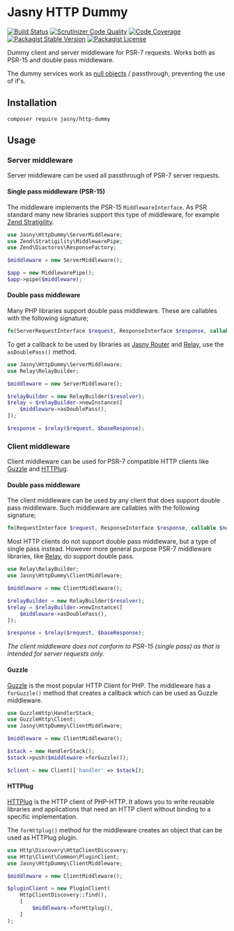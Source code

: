 Jasny HTTP Dummy
===

[![Build Status](https://travis-ci.org/jasny/http-dummy-middleware.svg?branch=master)](https://travis-ci.org/jasny/http-dummy-middleware)
[![Scrutinizer Code Quality](https://scrutinizer-ci.com/g/jasny/http-dummy-middleware/badges/quality-score.png?b=master)](https://scrutinizer-ci.com/g/jasny/http-dummy-middleware/?branch=master)
[![Code Coverage](https://scrutinizer-ci.com/g/jasny/http-dummy-middleware/badges/coverage.png?b=master)](https://scrutinizer-ci.com/g/jasny/http-dummy-middleware/?branch=master)
[![Packagist Stable Version](https://img.shields.io/packagist/v/jasny/http-dummy-middleware.svg)](https://packagist.org/packages/jasny/http-dummy-middleware)
[![Packagist License](https://img.shields.io/packagist/l/jasny/http-dummy-middleware.svg)](https://packagist.org/packages/jasny/http-dummy-middleware)

Dummy client and server middleware for PSR-7 requests. Works both as PSR-15 and double pass middleware.

The dummy services work as [null objects](https://sourcemaking.com/design_patterns/null_object) / passthrough,
preventing the use of if's.

Installation
---

    composer require jasny/http-dummy

Usage
---

### Server middleware

Server middleware can be used all passthrough of PSR-7 server requests.

#### Single pass middleware (PSR-15)

The middleware implements the PSR-15 `MiddlewareInterface`. As PSR standard many new libraries support this type of
middleware, for example [Zend Stratigility](https://docs.zendframework.com/zend-stratigility/). 

```php
use Jasny\HttpDummy\ServerMiddleware;
use Zend\Stratigility\MiddlewarePipe;
use Zend\Diactoros\ResponseFactory;

$middleware = new ServerMiddleware();

$app = new MiddlewarePipe();
$app->pipe($middleware);
```

#### Double pass middleware

Many PHP libraries support double pass middleware. These are callables with the following signature;

```php
fn(ServerRequestInterface $request, ResponseInterface $response, callable $next): ResponseInterface
```

To get a callback to be used by libraries as [Jasny Router](https://github.com/jasny/router) and
[Relay](http://relayphp.com/), use the `asDoublePass()` method.

```php
use Jasny\HttpDummy\ServerMiddleware;
use Relay\RelayBuilder;

$middleware = new ServerMiddleware();

$relayBuilder = new RelayBuilder($resolver);
$relay = $relayBuilder->newInstance([
    $middleware->asDoublePass(),
]);

$response = $relay($request, $baseResponse);
```

### Client middleware

Client middleware can be used for PSR-7 compatible HTTP clients like [Guzzle](http://docs.guzzlephp.org) and
[HTTPlug](http://docs.php-http.org).

#### Double pass middleware

The client middleware can be used by any client that does support double pass middleware. Such middleware are callables
with the following signature;

```php
fn(RequestInterface $request, ResponseInterface $response, callable $next): ResponseInterface
```

Most HTTP clients do not support double pass middleware, but a type of single pass instead. However more general
purpose PSR-7 middleware libraries, like [Relay](http://relayphp.com/), do support double pass.

```php
use Relay\RelayBuilder;
use Jasny\HttpDummy\ClientMiddleware;

$middleware = new ClientMiddleware();

$relayBuilder = new RelayBuilder($resolver);
$relay = $relayBuilder->newInstance([
    $middleware->asDoublePass(),
]);

$response = $relay($request, $baseResponse);
```

_The client middleware does not conform to PSR-15 (single pass) as that is intended for server requests only._

#### Guzzle

[Guzzle](http://docs.guzzlephp.org) is the most popular HTTP Client for PHP. The middleware has a `forGuzzle()` method
that creates a callback which can be used as Guzzle middleware.

```php
use GuzzleHttp\HandlerStack;
use GuzzleHttp\Client;
use Jasny\HttpDummy\ClientMiddleware;

$middleware = new ClientMiddleware();

$stack = new HandlerStack();
$stack->push($middleware->forGuzzle());

$client = new Client(['handler' => $stack]);
```

#### HTTPlug

[HTTPlug](http://docs.php-http.org/en/latest/httplug/introduction.html) is the HTTP client of PHP-HTTP. It allows you
to write reusable libraries and applications that need an HTTP client without binding to a specific implementation.

The `forHttplug()` method for the middleware creates an object that can be used as HTTPlug plugin.

```php
use Http\Discovery\HttpClientDiscovery;
use Http\Client\Common\PluginClient;
use Jasny\HttpDummy\ClientMiddleware;

$middleware = new ClientMiddleware();

$pluginClient = new PluginClient(
    HttpClientDiscovery::find(),
    [
        $middleware->forHttplug(),
    ]
);
```


